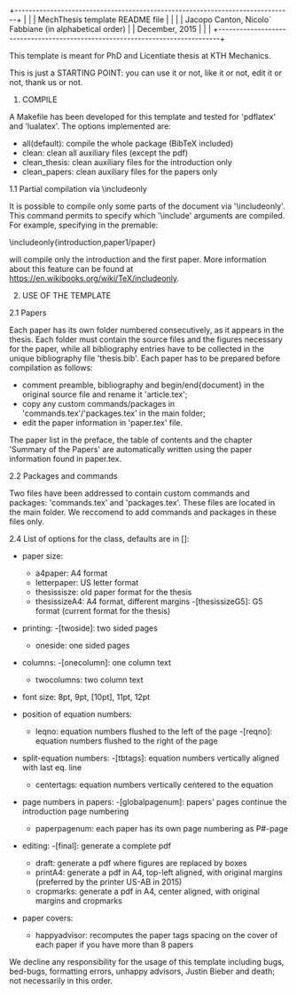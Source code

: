 +------------------------------------------------------------------------------+
|                                                                              |
|   MechThesis template README file                                            |
|                                                                              |
|   Jacopo Canton, Nicolo` Fabbiane (in alphabetical order)                    |
|   December, 2015                                                             |
|                                                                              |
+------------------------------------------------------------------------------+

This template is meant for PhD and Licentiate thesis at KTH Mechanics.

This is just a STARTING POINT: you can use it or not, like it or not, edit it
or not, thank us or not.




1. COMPILE

A Makefile has been developed for this template and tested for 'pdflatex' and
'lualatex'. The options implemented are:

 - all(default): compile the whole package (BibTeX included)
 - clean:        clean all auxiliary files (except the pdf)
 - clean_thesis: clean auxiliary files for the introduction only
 - clean_papers: clean auxiliary files for the papers only


1.1 Partial compilation via \includeonly

It is possible to compile only some parts of the document via '\includeonly'.
This command permits to specify which '\include' arguments are compiled.
For example, specifying in the premable:

   \includeonly{introduction,paper1/paper}

will compile only the introduction and the first paper. More information about
this feature can be found at https://en.wikibooks.org/wiki/TeX/includeonly.




2. USE OF THE TEMPLATE


2.1 Papers

Each paper has its own folder numbered consecutively, as it appears in the
thesis. Each folder must contain the source files and the figures necessary for
the paper, while all bibliography entries have to be collected in the unique
bibliography file 'thesis.bib'.
Each paper has to be prepared before compilation as follows:

 - comment preamble, bibliography and begin/end{document} in the original
   source file and rename it 'article.tex';
 - copy any custom commands/packages in 'commands.tex'/'packages.tex' in
   the main folder;
 - edit the paper information in 'paper.tex' file.

The paper list in the preface, the table of contents and the chapter 'Summary
of the Papers' are automatically written using the paper information found in
paper.tex.


2.2 Packages and commands

Two files have been addressed to contain custom commands and packages:
'commands.tex' and 'packages.tex'. These files are located in the main
folder.
We reccomend to add commands and packages in these files only.


2.4 List of options for the class, defaults are in []:

 - paper size:
    - a4paper:       A4 format
    - letterpaper:   US letter format
    - thesissisze:   old paper format for the thesis
    - thesissizeA4:  A4 format, different margins
    -[thesissizeG5]: G5 format (current format for the thesis)

 - printing:
    -[twoside]: two sided pages
    - oneside:  one sided pages

 - columns:
    -[onecolumn]: one column text
    - twocolumns: two column text

 - font size: 8pt, 9pt, [10pt], 11pt, 12pt

 - position of equation numbers:
    - leqno:  equation numbers flushed to the left of the page
    -[reqno]: equation numbers flushed to the right of the page

 - split-equation numbers:
    -[tbtags]:    equation numbers vertically aligned with last eq. line
    - centertags: equation numbers vertically centered to the equation

 - page numbers in papers:
    -[globalpagenum]: papers' pages continue the introduction page numbering
    - paperpagenum:   each paper has its own page numbering as P#-page

 - editing:
    -[final]:    generate a complete pdf
    - draft:     generate a pdf where figures are replaced by boxes
    - printA4:   generate a pdf in A4, top-left aligned, with original margins
                 (preferred by the printer US-AB in 2015)
    - cropmarks: generate a pdf in A4, center aligned, with original margins
                 and cropmarks

 - paper covers:
    - happyadvisor: recomputes the paper tags spacing on the cover of each
                    paper if you have more than 8 papers


We decline any responsibility for the usage of this template including bugs,
bed-bugs, formatting errors, unhappy advisors, Justin Bieber and death; not 
necessarily in this order.
